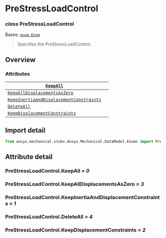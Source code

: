 <a id="prestressloadcontrol"></a>

# PreStressLoadControl

<a id="PreStressLoadControl"></a>

### *class* PreStressLoadControl

Bases: [`enum.Enum`](https://docs.python.org/3/library/enum.html#enum.Enum)

> Specifies the PreStressLoadControl.

> <!-- !! processed by numpydoc !! -->

<a id="overview"></a>

## Overview

### Attributes

| [`KeepAll`](#PreStressLoadControl.KeepAll)                                                             |    |
|--------------------------------------------------------------------------------------------------------|----|
| [`KeepAllDisplacementsAsZero`](#PreStressLoadControl.KeepAllDisplacementsAsZero)                       |    |
| [`KeepInertiaAndDisplacementConstraints`](#PreStressLoadControl.KeepInertiaAndDisplacementConstraints) |    |
| [`DeleteAll`](#PreStressLoadControl.DeleteAll)                                                         |    |
| [`KeepDisplacementConstraints`](#PreStressLoadControl.KeepDisplacementConstraints)                     |    |

<a id="import-detail"></a>

## Import detail

```python
from ansys.mechanical.stubs.Ansys.Mechanical.DataModel.Enums import PreStressLoadControl
```

<a id="attribute-detail"></a>

## Attribute detail

<a id="PreStressLoadControl.KeepAll"></a>

### PreStressLoadControl.KeepAll *= 0*

<a id="PreStressLoadControl.KeepAllDisplacementsAsZero"></a>

### PreStressLoadControl.KeepAllDisplacementsAsZero *= 3*

<a id="PreStressLoadControl.KeepInertiaAndDisplacementConstraints"></a>

### PreStressLoadControl.KeepInertiaAndDisplacementConstraints *= 1*

<a id="PreStressLoadControl.DeleteAll"></a>

### PreStressLoadControl.DeleteAll *= 4*

<a id="PreStressLoadControl.KeepDisplacementConstraints"></a>

### PreStressLoadControl.KeepDisplacementConstraints *= 2*
